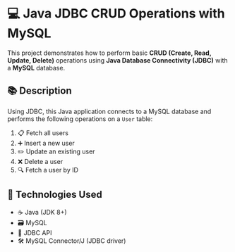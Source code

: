 # 💻 Java JDBC CRUD Operations with MySQL

This project demonstrates how to perform basic **CRUD (Create, Read, Update, Delete)** operations using **Java Database Connectivity (JDBC)** with a **MySQL** database.

## 📚 Description

Using JDBC, this Java application connects to a MySQL database and performs the following operations on a `User` table:

1. 📋 Fetch all users
2. ➕ Insert a new user
3. ✏️ Update an existing user
4. ❌ Delete a user
5. 🔍 Fetch a user by ID

## 🧰 Technologies Used

- ☕ Java (JDK 8+)
- 🗃️ MySQL
- 🔌 JDBC API
- 🛠️ MySQL Connector/J (JDBC driver)
